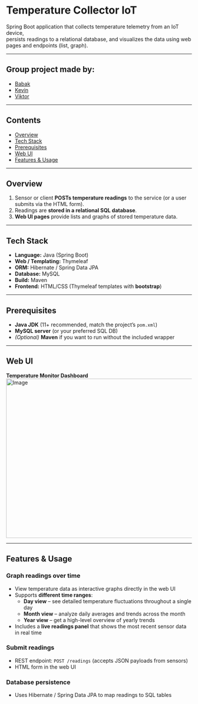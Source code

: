 # Temperature Collector IoT

Spring Boot application that collects temperature telemetry from an IoT device,  
persists readings to a relational database, and visualizes the data using web pages and endpoints (list, graph).

---

## Group project made by:
- [Babak](https://github.com/6a6ak)  
- [Kevin](https://github.com/Keffii)  
- [Viktor](https://github.com/vbood)  

---

## Contents
- [Overview](#overview)
- [Tech Stack](#tech-stack)
- [Prerequisites](#prerequisites)
- [Web UI](#web-ui)
- [Features & Usage](#features--usage)



---

## Overview
1. Sensor or client **POSTs temperature readings** to the service (or a user submits via the HTML form).  
2. Readings are **stored in a relational SQL database**.  
3. **Web UI pages** provide lists and graphs of stored temperature data.  

---

## Tech Stack
- **Language:** Java (Spring Boot)  
- **Web / Templating:** Thymeleaf
- **ORM:** Hibernate / Spring Data JPA  
- **Database:** MySQL 
- **Build:** Maven
- **Frontend:** HTML/CSS (Thymeleaf templates with **bootstrap**) 

---

## Prerequisites
- **Java JDK** (11+ recommended, match the project’s `pom.xml`)  
- **MySQL server** (or your preferred SQL DB)  
- *(Optional)* **Maven** if you want to run without the included wrapper  

---

## Web UI

**Temperature Monitor Dashboard** 
<img width="807" height="432" alt="Image" src="https://github.com/user-attachments/assets/5d085231-975a-4661-81fb-1173d627a7ff" />

---

## Features & Usage

### Graph readings over time
- View temperature data as interactive graphs directly in the web UI  
- Supports **different time ranges**:
  - **Day view** – see detailed temperature fluctuations throughout a single day  
  - **Month view** – analyze daily averages and trends across the month  
  - **Year view** – get a high-level overview of yearly trends  
- Includes a **live readings panel** that shows the most recent sensor data in real time  

### Submit readings
- REST endpoint: `POST /readings` (accepts JSON payloads from sensors)  
- HTML form in the web UI 

### Database persistence
- Uses Hibernate / Spring Data JPA to map readings to SQL tables  
